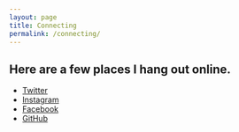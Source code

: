 ```yaml
---
layout: page
title: Connecting
permalink: /connecting/
---
```


## Here are a few places I hang out online.

- [Twitter](https://twitter.com/davidcmolina)
- [Instagram](https://www.instagram.com/davidcmolina/)
- [Facebook](https://www.facebook.com/david.molina1)
- [GitHub](https://github.com/davidmolina/)
